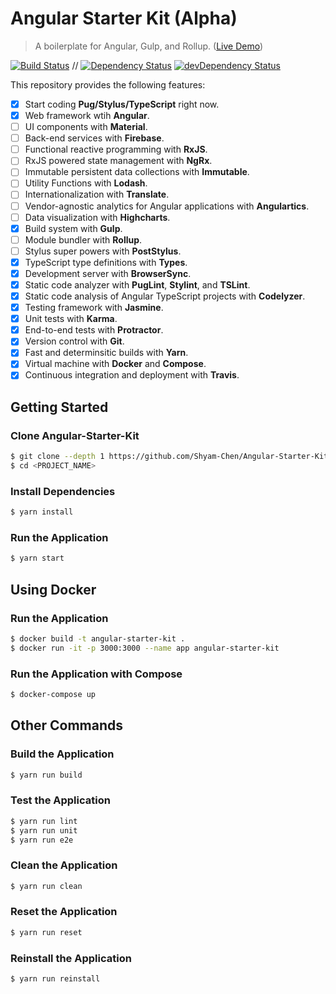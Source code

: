 # Angular Starter Kit (Alpha)

> A boilerplate for Angular, Gulp, and Rollup. ([Live Demo](https://angular2ts-starter-kit.firebaseapp.com/))

[![Build Status](https://travis-ci.org/Shyam-Chen/Angular-Starter-Kit.svg?branch=master)](https://travis-ci.org/Shyam-Chen/Angular-Starter-Kit)
 //
[![Dependency Status](https://david-dm.org/Shyam-Chen/Angular-Starter-Kit.svg)](https://david-dm.org/Shyam-Chen/Angular-Starter-Kit)
[![devDependency Status](https://david-dm.org/Shyam-Chen/Angular-Starter-Kit/dev-status.svg)](https://david-dm.org/Shyam-Chen/Angular-Starter-Kit?type=dev)

This repository provides the following features:
* [x] Start coding **Pug/Stylus/TypeScript** right now.
* [x] Web framework wtih **Angular**.
* [ ] UI components with **Material**.
* [ ] Back-end services with **Firebase**.
* [ ] Functional reactive programming with **RxJS**.
* [ ] RxJS powered state management with **NgRx**.
* [ ] Immutable persistent data collections with **Immutable**.
* [ ] Utility Functions with **Lodash**.
* [ ] Internationalization with **Translate**.
* [ ] Vendor-agnostic analytics for Angular applications with **Angulartics**.
* [ ] Data visualization with **Highcharts**.
* [x] Build system with **Gulp**.
* [ ] Module bundler with **Rollup**.
* [ ] Stylus super powers with **PostStylus**.
* [x] TypeScript type definitions with **Types**.
* [x] Development server with **BrowserSync**.
* [x] Static code analyzer with **PugLint**, **Stylint**, and **TSLint**.
* [x] Static code analysis of Angular TypeScript projects with **Codelyzer**.
* [x] Testing framework with **Jasmine**.
* [x] Unit tests with **Karma**.
* [x] End-to-end tests with **Protractor**.
* [x] Version control with **Git**.
* [x] Fast and determinsitic builds with **Yarn**.
* [x] Virtual machine with **Docker** and **Compose**.
* [x] Continuous integration and deployment with  **Travis**.

## Getting Started

### Clone Angular-Starter-Kit
```bash
$ git clone --depth 1 https://github.com/Shyam-Chen/Angular-Starter-Kit.git <PROJECT_NAME>
$ cd <PROJECT_NAME>
```

### Install Dependencies
```bash
$ yarn install
```

### Run the Application
```bash
$ yarn start
```

## Using Docker

### Run the Application
```bash
$ docker build -t angular-starter-kit .
$ docker run -it -p 3000:3000 --name app angular-starter-kit
```

### Run the Application with Compose
```bash
$ docker-compose up
```

## Other Commands

### Build the Application
```bash
$ yarn run build
```

### Test the Application
```bash
$ yarn run lint
$ yarn run unit
$ yarn run e2e
```

### Clean the Application
```bash
$ yarn run clean
```

### Reset the Application
```bash
$ yarn run reset
```

### Reinstall the Application
```bash
$ yarn run reinstall
```
